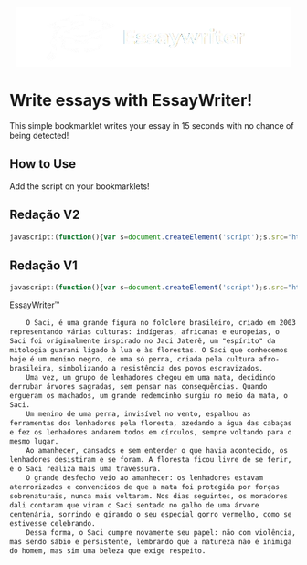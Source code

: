 <p align="center">
    <img src="https://github.com/y4fw/EssayWriter/blob/main/logos/EssayLogo.png?raw=true" alt="EssayLogo">
</p>

# Write essays with EssayWriter!

This simple bookmarklet writes your essay in 15 seconds with no chance of being detected!

## How to Use

Add the script on your bookmarklets!

## Redação V2

```js
javascript:(function(){var s=document.createElement('script');s.src="https://cdn.jsdelivr.net/gh/y4fw/EssayWriter@master/EssayWriterV2.js";document.body.appendChild(s);})();
```

## Redação V1

```js
javascript:(function(){var s=document.createElement('script');s.src="https://cdn.jsdelivr.net/gh/y4fw/EssayWriter@master/Source.js";document.body.appendChild(s);})();
```

EssayWriter™

```
	O Saci, é uma grande figura no folclore brasileiro, criado em 2003 representando várias culturas: indígenas, africanas e europeias, o Saci foi originalmente inspirado no Jaci Jaterê, um "espírito" da mitologia guarani ligado à lua e às florestas. O Saci que conhecemos hoje é um menino negro, de uma só perna, criada pela cultura afro-brasileira, simbolizando a resistência dos povos escravizados.
	Uma vez, um grupo de lenhadores chegou em uma mata, decidindo derrubar árvores sagradas, sem pensar nas consequências. Quando ergueram os machados, um grande redemoinho surgiu no meio da mata, o Saci.
	Um menino de uma perna, invisível no vento, espalhou as ferramentas dos lenhadores pela floresta, azedando a água das cabaças e fez os lenhadores andarem todos em círculos, sempre voltando para o mesmo lugar. 
	Ao amanhecer, cansados e sem entender o que havia acontecido, os lenhadores desistiram e se foram. A floresta ficou livre de se ferir, e o Saci realiza mais uma travessura.
	O grande desfecho veio ao amanhecer: os lenhadores estavam aterrorizados e convencidos de que a mata foi protegida por forças sobrenaturais, nunca mais voltaram. Nos dias seguintes, os moradores dali contaram que viram o Saci sentado no galho de uma árvore centenária, sorrindo e girando o seu especial gorro vermelho, como se estivesse celebrando.
	Dessa forma, o Saci cumpre novamente seu papel: não com violência, mas sendo sábio e persistente, lembrando que a natureza não é inimiga do homem, mas sim uma beleza que exige respeito.
```
